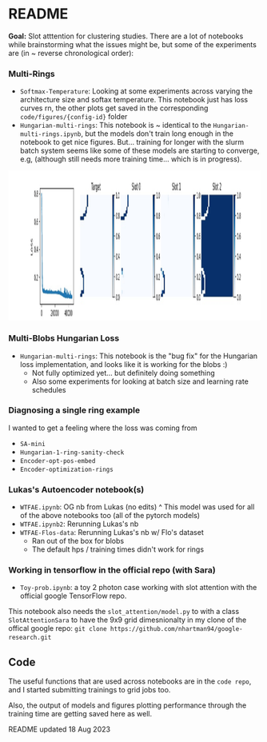 # README

**Goal:** Slot atttention for clustering studies. There are a lot of notebooks while brainstorming what the issues might be, but some of the experiments are (in ~ reverse chronological order):

### Multi-Rings

- `Softmax-Temperature`: Looking at some experiments across varying the architecture size and softax temperature. This notebook just has loss curves rn, the other plots get saved in the corresponding `code/figures/{config-id}` folder
- `Hungarian-multi-rings`: This notebook is ~ identical to the `Hungarian-multi-rings.ipynb`, but the models don't train long enough in the notebook to get nice figures. But... training for longer with the slurm batch system seems like some of these models are starting to converge, e.g, (although still needs more training time... which is in progress).

<img src="code/figures/2rings-sqrtD/loss-slots-iter45500-evt0.jpg" style="height:300px"  />


### Multi-Blobs Hungarian Loss

- `Hungarian-multi-rings`: This notebook is the "bug fix" for the Hungarian loss implementation, and looks like it is working for the blobs :)
    * Not fully optimized yet... but definitely doing something
    * Also some experiments for looking at batch size and learning rate schedules

### Diagnosing a single ring example

I wanted to get a feeling where the loss was coming from

- `SA-mini`
- `Hungarian-1-ring-sanity-check`
- `Encoder-opt-pos-embed`
- `Encoder-optimization-rings`

### Lukas's Autoencoder notebook(s)

- `WTFAE.ipynb`: OG nb from Lukas (no edits)
    ^ This model was used for all of the above notebooks too (all of the pytorch models)
- `WTFAE.ipynb2`: Rerunning Lukas's nb 
- `WTFAE-Flos-data`: Rerunning Lukas's nb w/ Flo's dataset
    * Ran out of the box for blobs
    * The default hps / training times didn't work for rings

### Working in tensorflow in the official repo (with Sara)

- `Toy-prob.ipynb`: a toy 2 photon case working with slot attention with the official google TensorFlow repo.

This notebook also needs the `slot_attention/model.py` to with a class `SlotAttentionSara` to have the 9x9 grid dimesnionalty in my clone of the offical google repo:
`git clone https://github.com/nhartman94/google-research.git`

## Code

The useful functions that are used across notebooks are in the `code repo`, and I started submitting trainings to grid jobs too.

Also, the output of models and figures plotting performance through the training time are getting saved here as well.

README updated 18 Aug 2023